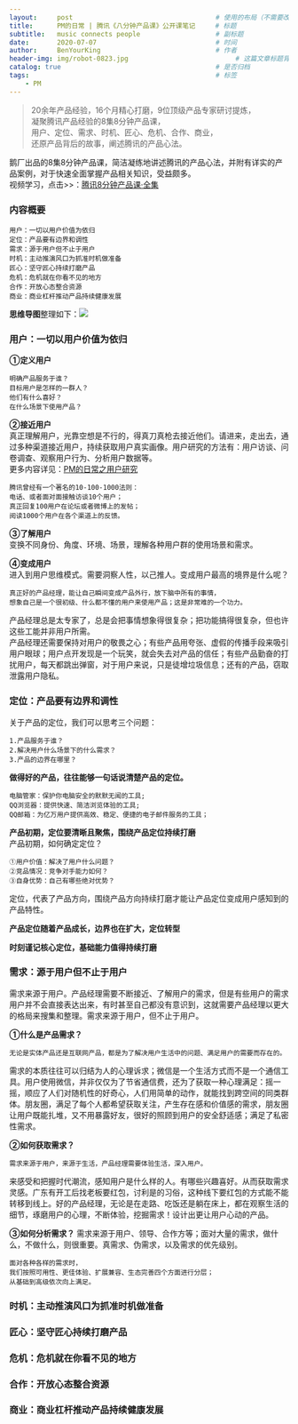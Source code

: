 ```yaml
---
layout:     post                                    # 使用的布局（不需要改）
title:      PM的日常 | 腾讯《八分钟产品课》公开课笔记     # 标题 
subtitle:   music connects people                   # 副标题
date:       2020-07-07                              # 时间
author:     BenYourKing                             # 作者
header-img: img/robot-0823.jpg                           # 这篇文章标题背景图片
catalog: true                                       # 是否归档
tags:                                               # 标签
    - PM
---
```

            
           
>20余年产品经验，16个月精心打磨，9位顶级产品专家研讨提炼，    
>凝聚腾讯产品经验的8集8分钟产品课，     
>用户、定位、需求、时机、匠心、危机、合作、商业，    
>还原产品背后的故事，阐述腾讯的产品心法。     


鹅厂出品的8集8分钟产品课，简洁凝练地讲述腾讯的产品心法，并附有详实的产品案例，对于快速全面掌握产品相关知识，受益颇多。      
视频学习，点击>>：[腾讯8分钟产品课·全集](https://daxue.qq.com/content/special/id/97)                 
        
        
### 内容概要
              
```
用户：一切以用户价值为依归     
定位：产品要有边界和调性      
需求：源于用户但不止于用户       
时机：主动推演风口为抓准时机做准备      
匠心：坚守匠心持续打磨产品       
危机：危机就在你看不见的地方       
合作：开放心态整合资源        
商业：商业杠杆推动产品持续健康发展       
```             
             
**思维导图**整理如下：![](https://i.loli.net/2020/08/23/lnIbrfkxNKciGmU.png)    
                        
                        
### 用户：一切以用户价值为依归 
          
               
**①定义用户**               

```
明确产品服务于谁？    
目标用户是怎样的一群人？     
他们有什么喜好？     
在什么场景下使用产品？     
```

**②接近用户**               
真正理解用户，光靠空想是不行的，得真刀真枪去接近他们。请进来，走出去，通过多种渠道接近用户，持续获取用户真实画像。用户研究的方法有：用户访谈、问卷调查、观察用户行为、分析用户数据等。           
更多内容详见：[PM的日常之用户研究](https://iamyourking007.github.io/2020/07/23/%E5%85%B3%E4%BA%8E%E7%94%A8%E6%88%B7%E7%A0%94%E7%A9%B6%E6%96%B9%E6%B3%95/)
```
腾讯曾经有一个著名的10-100-1000法则：     
电话、或者面对面接触访谈10个用户；      
真正回复100用户在论坛或者微博上的发帖；     
阅读1000个用户在各个渠道上的反馈。        
```           

**③了解用户**               
变换不同身份、角度、环境、场景，理解各种用户群的使用场景和需求。      
       
**④变成用户**                
进入到用户思维模式。需要洞察人性，以己推人。变成用户最高的境界是什么呢？             
```
真正好的产品经理，能让自己瞬间变成产品外行，放下脑中所有的事情，     
想象自己是一个很初级、什么都不懂的用户来使用产品；这是非常难的一个功力。                 
```
产品经理总是太专家了，总是会把事情想象得很复杂；把功能搞得很复杂，但也许这些工能并非用户所需。         
产品经理还需要保持对用户的敬畏之心；有些产品用夸张、虚假的传播手段来吸引用户眼球；用户点开发现是一个玩笑，就会失去对产品的信任；有些产品勤奋的打扰用户，每天都跳出弹窗，对于用户来说，只是徒增垃圾信息；还有的产品，窃取泄露用户隐私。        

### 定位：产品要有边界和调性      
关于产品的定位，我们可以思考三个问题：      
```
1.产品服务于谁？                
2.解决用户什么场景下的什么需求？       
3.产品的边界在哪里？              
```

**做得好的产品，往往能够一句话说清楚产品的定位。**      
```
电脑管家：保护你电脑安全的默默无闻的工具;            
QQ浏览器：提供快速、简洁浏览体验的工具;         
QQ邮箱：为亿万用户提供高效、稳定、便捷的电子邮件服务的工具；       
```
      
**产品初期，定位要清晰且聚焦，围绕产品定位持续打磨**          
产品初期，如何确定定位？
```
①用户价值：解决了用户什么问题？       
②竞品情况：竞争对手能力如何？      
③自身优势：自己有哪些绝对优势？     
```
         
定位，代表了产品方向，围绕产品方向持续打磨才能让产品定位变成用户感知到的产品特性。    

**产品定位随着产品成长，边界也在扩大，定位转型**         
      
**时刻谨记核心定位，基础能力值得持续打磨**       
          
          
### 需求：源于用户但不止于用户       
        
需求来源于用户。产品经理需要不断接近、了解用户的需求，但是有些用户的需求用户并不会直接表达出来，有时甚至自己都没有意识到，这就需要产品经理以更大的格局来搜集和整理。需求来源于用户，但不止于用户。            
        
**①什么是产品需求？**      
```需求来源于生活，人类生活存在各种问题，为了解决问题，就产生了需求，        
无论是实体产品还是互联网产品，都是为了解决用户生活中的问题、满足用户的需要而存在的。           
```

需求的本质往往可以归结为人的心理诉求；微信是一个生活方式而不是一个通信工具。用户使用微信，并非仅仅为了节省通信费，还为了获取一种心理满足：摇一摇，顺应了人们对随机性的好奇心，人们用简单的动作，就能找到跨空间的同类群体。朋友圈，满足了每个人都希望获取关注，产生存在感和价值感的需求，朋友圈让用户既能扎堆，又不用暴露好友，很好的照顾到用户的安全舒适感；满足了私密性需求。      

**②如何获取需求？**
```
需求来源于用户，来源于生活，产品经理需要体验生活，深入用户。
```
来感受和把握时代潮流，感知用户是什么样的人。有哪些兴趣喜好。从而获取需求灵感。广东有开工后找老板要红包，讨利是的习俗，这种线下要红包的方式能不能转移到线上。好的产品经理，无论是在走路、吃饭还是躺在床上，都在观察生活的细节，琢磨用户的心理，不断体验，挖掘需求！设计出更让用户心动的产品。      
        
**③如何分析需求？**
需求来源于用户、领导、合作方等；面对大量的需求，做什么，不做什么，则很重要。真需求、伪需求，以及需求的优先级别。            
           
```
面对各种各样的需求时，           
我们按照可用性、更佳体验、扩展兼容、生态完善四个方面进行分层；        
从基础到高级依次向上满足。               
```     
### 时机：主动推演风口为抓准时机做准备      
      
### 匠心：坚守匠心持续打磨产品       
       
### 危机：危机就在你看不见的地方       
      
### 合作：开放心态整合资源        
       
### 商业：商业杠杆推动产品持续健康发展
       



















